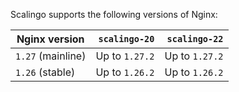 Scalingo supports the following versions of Nginx:

| Nginx version     | `scalingo-20`   | `scalingo-22`  |
| ----------------- | --------------: | -------------: |
| `1.27` (mainline) | Up to `1.27.2`  | Up to `1.27.2` |
| `1.26` (stable)   | Up to `1.26.2`  | Up to `1.26.2` |
